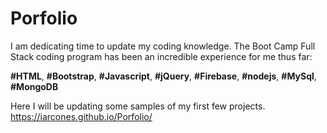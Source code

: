 # Porfolio 
I am dedicating time to update my coding knowledge.
The Boot Camp Full Stack coding program has been an incredible experience for me thus far: 

**#HTML**, **#Bootstrap**, **#Javascript**, **#jQuery**, **#Firebase**, **#nodejs**, **#MySql**, **#MongoDB**

Here I will be updating some samples of my first few projects.
 https://iarcones.github.io/Porfolio/